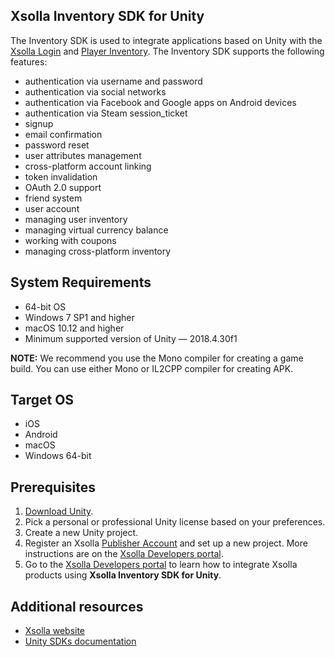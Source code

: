 ## Xsolla Inventory SDK for Unity

The Inventory SDK is used to integrate applications based on Unity with the [Xsolla Login](https://developers.xsolla.com/doc/login/) and [Player Inventory](https://developers.xsolla.com/doc/in-game-store/features/player-inventory/). The Inventory SDK supports the following features:
- authentication via username and password
- authentication via social networks
- authentication via Facebook and Google apps on Android devices
- authentication via Steam session_ticket
- signup
- email confirmation
- password reset
- user attributes management
- cross-platform account linking
- token invalidation
- OAuth 2.0 support
- friend system
- user account
- managing user inventory
- managing virtual currency balance
- working with coupons
- managing cross-platform inventory

## System Requirements

* 64-bit OS
* Windows 7 SP1 and higher
* macOS 10.12 and higher
* Minimum supported version of Unity — 2018.4.30f1

**NOTE:** We recommend you use the Mono compiler for creating a game build. You can use either Mono or IL2CPP compiler for creating APK.

## Target OS
- iOS
- Android
- macOS
- Windows 64-bit

## Prerequisites

1. [Download Unity](https://store.unity.com/download).
2. Pick a personal or professional Unity license based on your preferences.
3. Create a new Unity project.
4. Register an Xsolla [Publisher Account](https://publisher.xsolla.com/signup?store_type=sdk) and set up a new project. More instructions are on the [Xsolla Developers portal](https://developers.xsolla.com/sdk/unity/use-xsolla-servers/get-started/#general_prerequisites).
5. Go to the [Xsolla Developers portal](https://developers.xsolla.com/sdk/unity/use-xsolla-servers/set-up-inventory-sdk/) to learn how to integrate Xsolla products using  **Xsolla Inventory SDK for Unity**. 

## Additional resources
* [Xsolla website](http://xsolla.com/)
* [Unity SDKs documentation](https://developers.xsolla.com/sdk/unity)